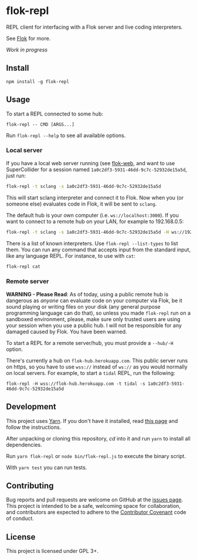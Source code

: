 # flok-repl

REPL client for interfacing with a Flok server and live coding interpreters.

See [Flok](https://github.com/munshkr/flok) for more.

*Work in progress*


## Install

```
npm install -g flok-repl
```


## Usage

To start a REPL connected to some hub:

```
flok-repl -- CMD [ARGS...]
```

Run `flok-repl --help` to see all available options.

### Local server

If you have a local web server running (see
[flok-web](https://github.com/munshkr/flok/tree/master/packages/web), and want
to use SuperCollider for a session named `1a0c2df3-5931-46dd-9c7c-52932de15a5d`, just run:

```sh
flok-repl -t sclang -s 1a0c2df3-5931-46dd-9c7c-52932de15a5d
```

This will start sclang interpreter and connect it to Flok. Now when you (or
someone else) evaluates code in Flok, it will be sent to `sclang`.

The default hub is your own computer (i.e. `ws://localhost:3000`).  If you want
to connect to a remote hub on your LAN, for example to 192.168.0.5:

```sh
flok-repl -t sclang -s 1a0c2df3-5931-46dd-9c7c-52932de15a5d -H ws://192.168.0.5:3000
```

There is a list of known interpreters. Use `flok-repl --list-types` to list
them.  You can run any command that accepts input from the standard input, like
any language REPL.  For instance, to use with `cat`:

```sh
flok-repl cat
```


### Remote server

**WARNING - Please Read**: As of today, using a public remote hub is dangerous
as *anyone* can evaluate code on your computer via Flok, be it sound playing or
writing files on your disk (any general purpose programming language can do
that), so unless you made `flok-repl` run on a sandboxed environment, please,
make sure only trusted users are using your session when you use a public hub.
I will not be responsible for any damaged caused by Flok.  You have been
warned.

To start a REPL for a remote server/hub, you must provide a `--hub/-H` option.

There's currently a hub on `flok-hub.herokuapp.com`.  This public server runs
on https, so you have to use `wss://` instead of `ws://` as you would normally
on local servers.  For example, to start a `tidal` REPL, run the following:

```
flok-repl -H wss://flok-hub.herokuapp.com -t tidal -s 1a0c2df3-5931-46dd-9c7c-52932de15a5d
```


## Development

This project uses [Yarn](https://yarnpkg.com). If you don't have it installed,
read [this page](https://yarnpkg.com/lang/en/docs/install/) and follow the
instructions.

After unpacking or cloning this repository, *cd* into it and run `yarn` to
install all dependencies.

Run `yarn flok-repl` or `node bin/flok-repl.js` to execute the binary script.

With `yarn test` you can run tests.


## Contributing

Bug reports and pull requests are welcome on GitHub at the [issues
page](https://github.com/munshkr/flok). This project is intended to be a
safe, welcoming space for collaboration, and contributors are expected to
adhere to the [Contributor Covenant](http://contributor-covenant.org) code of
conduct.


## License

This project is licensed under GPL 3+.
